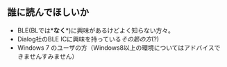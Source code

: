 
## 誰に読んでほしいか
* BLE(BLでは*__なく__*)に興味があるけどよく知らない方々。
* Dialog社のBLE ICに興味を持っている*その筋の方*(?)
* Windows 7 のユーザの方（Windows8以上の環境についてはアドバイスできませんすみません）
